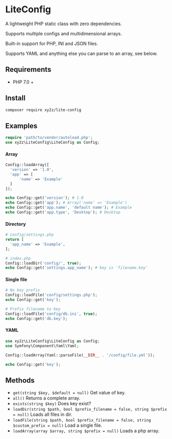 # LiteConfig

A lightweight PHP static class with zero dependencies.

Supports multiple configs and multidimensional arrays.

Built-in support for PHP, INI and JSON files.

Supports YAML and anything else you can parse to an array, see below.


## Requirements
- PHP 7.0 +

## Install
```bash
composer require xy2z/lite-config
```

## Examples

```php
require 'path/to/vendor/autoload.php';
use xy2z\LiteConfig\LiteConfig as Config;
```

#### Array
```php
Config::loadArray([
  'version' => '1.0',
  'app' => [
      'name' => 'Example'
  ]
]);

echo Config::get('version'); # 1.0
echo Config::get('app'); # Array('name' => 'Example')
echo Config::get('app.name', 'default name'); # Example
echo Config::get('app.type', 'Desktop'); # Desktop
```

#### Directory
```php
# config/settings.php
return [
  'app_name' => 'Example',
];

# index.php
Config::loadDir('config/', true);
echo Config::get('settings.app_name'); # key is 'filename.key'
```

#### Single file
```php
# No key prefix
Config::loadFile('config/settings.php');
echo Config::get('key');

# Prefix filename to key
Config::loadFile('config/db.ini', true);
echo Config::get('db.key');
```

#### YAML
```php
use xy2z\LiteConfig\LiteConfig as Config;
use Symfony\Component\Yaml\Yaml;

Config::loadArray(Yaml::parseFile(__DIR__ . '/config/file.yml'));

echo Config::get('key');
```


## Methods
- `get(string $key, $default = null)` Get value of key.
- `all()` Returns a complete array.
- `exists(string $key)` Does key exist?
- `loadDir(string $path, bool $prefix_filename = false, string $prefix = null)` Loads all files in dir.
- `loadFile(string $path, bool $prefix_filename = false, string $custom_prefix = null)` Load a single file.
- `loadArray(array $array, string $prefix = null)` Loads a php array.
